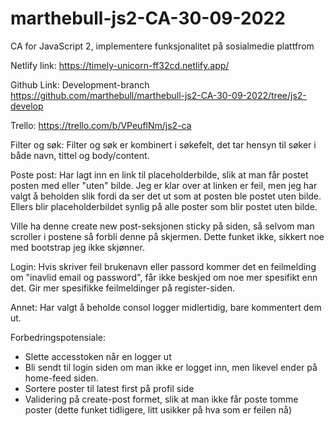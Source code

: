 # marthebull-js2-CA-30-09-2022

CA for JavaScript 2, implementere funksjonalitet på sosialmedie plattfrom

Netlify link:
https://timely-unicorn-ff32cd.netlify.app/

Github Link:
Development-branch
https://github.com/marthebull/marthebull-js2-CA-30-09-2022/tree/js2-develop

Trello:
https://trello.com/b/VPeuflNm/js2-ca

Filter og søk:
Filter og søk er kombinert i søkefelt, det tar hensyn til søker i både navn, tittel og body/content.

Poste post:
Har lagt inn en link til placeholderbilde, slik at man får postet posten med eller "uten" bilde. Jeg er klar over at linken er feil, men jeg har valgt å beholden slik fordi da ser det ut som at posten ble postet uten bilde. Ellers blir placeholderbildet synlig på alle poster som blir postet uten bilde.

Ville ha denne create new post-seksjonen sticky på siden, så selvom man scroller i postene så forbli denne på skjermen. Dette funket ikke, sikkert noe med bootstrap jeg ikke skjønner.

Login:
Hvis skriver feil brukenavn eller passord kommer det en feilmelding om "inavlid email og password", får ikke beskjed om noe mer spesifikt enn det. Gir mer spesifikke feilmeldinger på register-siden.

Annet:
Har valgt å beholde consol logger midlertidig, bare kommentert dem ut.

Forbedringspotensiale:

- Slette accesstoken når en logger ut
- Bli sendt til login siden om man ikke er logget inn, men likevel ender på home-feed siden.
- Sortere poster til latest first på profil side
- Validering på create-post formet, slik at man ikke får poste tomme poster (dette funket tidligere, litt usikker på hva som er feilen nå)
